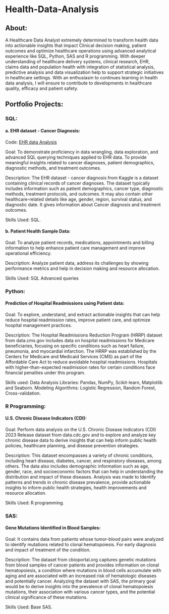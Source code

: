 # Health-Data-Analysis


## About:

A Healthcare Data Analyst extremely determined to transform health data into actionable insights that impact Clinical decision making, patient outcomes and optimize healthcare operations using advanced analytical experience like SQL, Python, SAS and R programming. With deeper understanding of healthcare delivery systems, clinical research, EHR, claims data and population health with integration of statistical analysis, predictive analysis and data visualization help to support strategic initiatives in healthcare settings. With an enthusiasm to continues learning in health data analysis, I will ensure to contribute to developments in healthcare quality, efficacy and patient safety.

## Portfolio Projects:

### SQL:

#### a. EHR dataset - Cancer Diagnosis:

Code: [EHR data Analysis](https://github.com/Sahaja2613/Portfolio-projects/blob/main/EHR%20Data.sql)

Goal: To demonstrate proficiency in data wrangling, data exploration, and advanced SQL querying techniques applied to EHR data. To provide meaningful insights related to cancer diagnoses, patient demographics, diagnostic methods, and treatment outcomes.

Description: The EHR dataset - cancer diagnosis from Kaggle is a dataset containing clinical records of cancer diagnoses. The dataset typically includes information such as patient demographics, cancer type, diagnostic methods, treatment protocols, and outcomes. It may also contain other healthcare-related details like age, gender, region, survival status, and diagnostic date. It gives information about Cancer diagnosis and treatment outcomes.

Skills Used: SQL.

#### b. Patient Health Sample Data:

Goal: To analyze patient records, medications, appointments and billing information to help enhance patient care management and improve operational efficiency.

Description: Analyze patient data, address its challenges by showing performance metrics and help in decision making and resource allocation.

Skills Used: SQL Advanced queries

### Python:

#### Prediction of Hospital Readmissions using Patient data:

Goal: To explore, understand, and extract actionable insights that can help reduce hospital readmission rates, improve patient care, and optimize hospital management practices.

Description: The Hospital Readmissions Reduction Program (HRRP) dataset from data.cms.gov includes data on hospital readmissions for Medicare beneficiaries, focusing on specific conditions such as heart failure, pneumonia, and myocardial infarction. The HRRP was established by the Centers for Medicare and Medicaid Services (CMS) as part of the Affordable Care Act to reduce avoidable hospital readmissions. Hospitals with higher-than-expected readmission rates for certain conditions face financial penalties under this program.

Skills used: Data Analysis Libraries: Pandas, NumPy, Scikit-learn, Matplotlib and Seaborn. Modeling Algorithms: Logistic Regression, Random Forest, Cross-validation.

### R Programming:

#### U.S. Chronic Disease Indicators (CDI):

Goal: Perform data analysis on the U.S. Chronic Disease Indicators (CDI) 2023 Release dataset from data.cdc.gov and to explore and analyze key chronic disease data to derive insights that can help inform public health policies, healthcare planning, and disease prevention strategies.

Description: This dataset encompasses a variety of chronic conditions, including heart disease, diabetes, cancer, and respiratory diseases, among others. The data also includes demographic information such as age, gender, race, and socioeconomic factors that can help in understanding the distribution and impact of these diseases. Analysis was made to Identify patterns and trends in chronic disease prevalence, provide actionable insights to inform public health strategies, health improvements and resource allocation.

Skills Used: R programming.

### SAS:

#### Gene Mutations Identified in Blood Samples:

Goal: It contains data from patients whose tumor-blood pairs were analyzed to identify mutations related to clonal hematopoiesis. For early diagnosis and impact of treatment of the condition.

Description: The dataset from cbioportal.org captures genetic mutations from blood samples of cancer patients and provides information on clonal hematopoiesis, a condition where mutations in blood cells accumulate with aging and are associated with an increased risk of hematologic diseases and potentially cancer. Analyzing the dataset with SAS, the primary goal would be to derive insights into the prevalence of clonal hematopoiesis mutations, their association with various cancer types, and the potential clinical significance of these mutations.

Skills Used: Base SAS.
